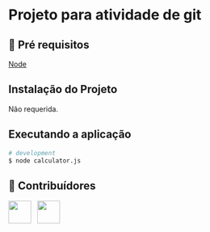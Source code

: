 # Projeto para atividade de git
 
## 🔐 Pré requisitos

<a href="https://nodejs.dev/">Node</a> &nbsp;

## Instalação do Projeto

Não requerida.

## Executando a aplicação

```bash
# development
$ node calculator.js
```

## 🤝 Contribuídores

<a href="https://github.com/angelogluz"><img src="https://github.com/angelogluz.png" width="45" height="45"></a> &nbsp;
<a href="https://github.com/veronicaschiller"><img src="https://github.com/veronicaschiller.png" width="45" height="45"></a> &nbsp;

